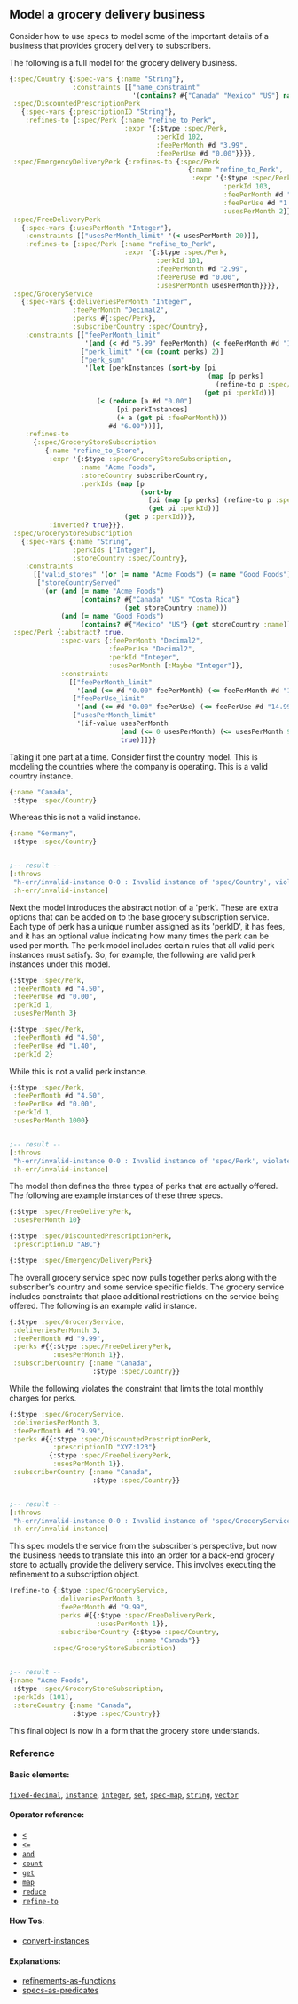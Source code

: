 <!---
  This markdown file was generated. Do not edit.
  -->

## Model a grocery delivery business

Consider how to use specs to model some of the important details of a business that provides grocery delivery to subscribers.

The following is a full model for the grocery delivery business.

```clojure
{:spec/Country {:spec-vars {:name "String"},
                :constraints [["name_constraint"
                               '(contains? #{"Canada" "Mexico" "US"} name)]]},
 :spec/DiscountedPrescriptionPerk
   {:spec-vars {:prescriptionID "String"},
    :refines-to {:spec/Perk {:name "refine_to_Perk",
                             :expr '{:$type :spec/Perk,
                                     :perkId 102,
                                     :feePerMonth #d "3.99",
                                     :feePerUse #d "0.00"}}}},
 :spec/EmergencyDeliveryPerk {:refines-to {:spec/Perk
                                             {:name "refine_to_Perk",
                                              :expr '{:$type :spec/Perk,
                                                      :perkId 103,
                                                      :feePerMonth #d "0.00",
                                                      :feePerUse #d "1.99",
                                                      :usesPerMonth 2}}}},
 :spec/FreeDeliveryPerk
   {:spec-vars {:usesPerMonth "Integer"},
    :constraints [["usesPerMonth_limit" '(< usesPerMonth 20)]],
    :refines-to {:spec/Perk {:name "refine_to_Perk",
                             :expr '{:$type :spec/Perk,
                                     :perkId 101,
                                     :feePerMonth #d "2.99",
                                     :feePerUse #d "0.00",
                                     :usesPerMonth usesPerMonth}}}},
 :spec/GroceryService
   {:spec-vars {:deliveriesPerMonth "Integer",
                :feePerMonth "Decimal2",
                :perks #{:spec/Perk},
                :subscriberCountry :spec/Country},
    :constraints [["feePerMonth_limit"
                   '(and (< #d "5.99" feePerMonth) (< feePerMonth #d "12.99"))]
                  ["perk_limit" '(<= (count perks) 2)]
                  ["perk_sum"
                   '(let [perkInstances (sort-by [pi
                                                  (map [p perks]
                                                    (refine-to p :spec/Perk))]
                                                 (get pi :perkId))]
                      (< (reduce [a #d "0.00"]
                           [pi perkInstances]
                           (+ a (get pi :feePerMonth)))
                         #d "6.00"))]],
    :refines-to
      {:spec/GroceryStoreSubscription
         {:name "refine_to_Store",
          :expr '{:$type :spec/GroceryStoreSubscription,
                  :name "Acme Foods",
                  :storeCountry subscriberCountry,
                  :perkIds (map [p
                                 (sort-by
                                   [pi (map [p perks] (refine-to p :spec/Perk))]
                                   (get pi :perkId))]
                             (get p :perkId))},
          :inverted? true}}},
 :spec/GroceryStoreSubscription
   {:spec-vars {:name "String",
                :perkIds ["Integer"],
                :storeCountry :spec/Country},
    :constraints
      [["valid_stores" '(or (= name "Acme Foods") (= name "Good Foods"))]
       ["storeCountryServed"
        '(or (and (= name "Acme Foods")
                  (contains? #{"Canada" "US" "Costa Rica"}
                             (get storeCountry :name)))
             (and (= name "Good Foods")
                  (contains? #{"Mexico" "US"} (get storeCountry :name))))]]},
 :spec/Perk {:abstract? true,
             :spec-vars {:feePerMonth "Decimal2",
                         :feePerUse "Decimal2",
                         :perkId "Integer",
                         :usesPerMonth [:Maybe "Integer"]},
             :constraints
               [["feePerMonth_limit"
                 '(and (<= #d "0.00" feePerMonth) (<= feePerMonth #d "199.99"))]
                ["feePerUse_limit"
                 '(and (<= #d "0.00" feePerUse) (<= feePerUse #d "14.99"))]
                ["usesPerMonth_limit"
                 '(if-value usesPerMonth
                            (and (<= 0 usesPerMonth) (<= usesPerMonth 999))
                            true)]]}}
```

Taking it one part at a time. Consider first the country model. This is modeling the countries where the company is operating. This is a valid country instance.

```clojure
{:name "Canada",
 :$type :spec/Country}
```

Whereas this is not a valid instance.

```clojure
{:name "Germany",
 :$type :spec/Country}


;-- result --
[:throws
 "h-err/invalid-instance 0-0 : Invalid instance of 'spec/Country', violates constraints name_constraint"
 :h-err/invalid-instance]
```

Next the model introduces the abstract notion of a 'perk'. These are extra options that can be added on to the base grocery subscription service. Each type of perk has a unique number assigned as its 'perkID', it has fees, and it has an optional value indicating how many times the perk can be used per month. The perk model includes certain rules that all valid perk instances must satisfy. So, for example, the following are valid perk instances under this model.

```clojure
{:$type :spec/Perk,
 :feePerMonth #d "4.50",
 :feePerUse #d "0.00",
 :perkId 1,
 :usesPerMonth 3}
```

```clojure
{:$type :spec/Perk,
 :feePerMonth #d "4.50",
 :feePerUse #d "1.40",
 :perkId 2}
```

While this is not a valid perk instance.

```clojure
{:$type :spec/Perk,
 :feePerMonth #d "4.50",
 :feePerUse #d "0.00",
 :perkId 1,
 :usesPerMonth 1000}


;-- result --
[:throws
 "h-err/invalid-instance 0-0 : Invalid instance of 'spec/Perk', violates constraints usesPerMonth_limit"
 :h-err/invalid-instance]
```

The model then defines the three types of perks that are actually offered. The following are example instances of these three specs.

```clojure
{:$type :spec/FreeDeliveryPerk,
 :usesPerMonth 10}
```

```clojure
{:$type :spec/DiscountedPrescriptionPerk,
 :prescriptionID "ABC"}
```

```clojure
{:$type :spec/EmergencyDeliveryPerk}
```

The overall grocery service spec now pulls together perks along with the subscriber's country and some service specific fields. The grocery service includes constraints that place additional restrictions on the service being offered. The following is an example valid instance.

```clojure
{:$type :spec/GroceryService,
 :deliveriesPerMonth 3,
 :feePerMonth #d "9.99",
 :perks #{{:$type :spec/FreeDeliveryPerk,
           :usesPerMonth 1}},
 :subscriberCountry {:name "Canada",
                     :$type :spec/Country}}
```

While the following violates the constraint that limits the total monthly charges for perks.

```clojure
{:$type :spec/GroceryService,
 :deliveriesPerMonth 3,
 :feePerMonth #d "9.99",
 :perks #{{:$type :spec/DiscountedPrescriptionPerk,
           :prescriptionID "XYZ:123"}
          {:$type :spec/FreeDeliveryPerk,
           :usesPerMonth 1}},
 :subscriberCountry {:name "Canada",
                     :$type :spec/Country}}


;-- result --
[:throws
 "h-err/invalid-instance 0-0 : Invalid instance of 'spec/GroceryService', violates constraints perk_sum"
 :h-err/invalid-instance]
```

This spec models the service from the subscriber's perspective, but now the business needs to translate this into an order for a back-end grocery store to actually provide the delivery service. This involves executing the refinement to a subscription object.

```clojure
(refine-to {:$type :spec/GroceryService,
            :deliveriesPerMonth 3,
            :feePerMonth #d "9.99",
            :perks #{{:$type :spec/FreeDeliveryPerk,
                      :usesPerMonth 1}},
            :subscriberCountry {:$type :spec/Country,
                                :name "Canada"}}
           :spec/GroceryStoreSubscription)


;-- result --
{:name "Acme Foods",
 :$type :spec/GroceryStoreSubscription,
 :perkIds [101],
 :storeCountry {:name "Canada",
                :$type :spec/Country}}
```

This final object is now in a form that the grocery store understands.

### Reference

#### Basic elements:

[`fixed-decimal`](../halite_basic-syntax-reference.md#fixed-decimal), [`instance`](../halite_basic-syntax-reference.md#instance), [`integer`](../halite_basic-syntax-reference.md#integer), [`set`](../halite_basic-syntax-reference.md#set), [`spec-map`](../../halite_spec-syntax-reference.md), [`string`](../halite_basic-syntax-reference.md#string), [`vector`](../halite_basic-syntax-reference.md#vector)

#### Operator reference:

* [`<`](../halite_full-reference.md#_L)
* [`<=`](../halite_full-reference.md#_L_E)
* [`and`](../halite_full-reference.md#and)
* [`count`](../halite_full-reference.md#count)
* [`get`](../halite_full-reference.md#get)
* [`map`](../halite_full-reference.md#map)
* [`reduce`](../halite_full-reference.md#reduce)
* [`refine-to`](../halite_full-reference.md#refine-to)


#### How Tos:

* [convert-instances](../how-to/halite_convert-instances.md)


#### Explanations:

* [refinements-as-functions](../explanation/halite_refinements-as-functions.md)
* [specs-as-predicates](../explanation/halite_specs-as-predicates.md)


